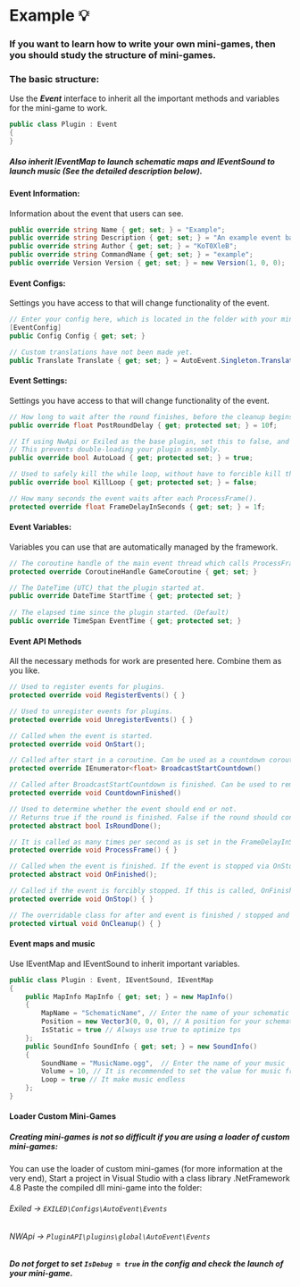 # Example :bulb:
### If you want to learn how to write your own mini-games, then you should study the structure of mini-games.
### The basic structure:

Use the ***Event*** interface to inherit all the important methods and variables for the mini-game to work.
```csharp
public class Plugin : Event
{
}
```   
##### Also inherit ***IEventMap*** to launch schematic maps and ***IEventSound*** to launch music (See the detailed description below).

#### Event Information:
Information about the event that users can see.
```csharp
public override string Name { get; set; } = "Example";
public override string Description { get; set; } = "An example event based on the battle event.";
public override string Author { get; set; } = "KoT0XleB";
public override string CommandName { get; set; } = "example";
public override Version Version { get; set; } = new Version(1, 0, 0);
```        

#### Event Configs:
Settings you have access to that will change functionality of the event.
```csharp
// Enter your config here, which is located in the folder with your mini-game
[EventConfig]
public Config Config { get; set; }

// Custom translations have not been made yet.
public Translate Translate { get; set; } = AutoEvent.Singleton.Translation.Translate;
```

#### Event Settings:
Settings you have access to that will change functionality of the event.
```csharp
// How long to wait after the round finishes, before the cleanup begins. Default is 10 seconds.
public override float PostRoundDelay { get; protected set; } = 10f; 

// If using NwApi or Exiled as the base plugin, set this to false, and manually add your plugin to Event.Events (List[Events]).
// This prevents double-loading your plugin assembly.
public override bool AutoLoad { get; protected set; } = true;

// Used to safely kill the while loop, without have to forcible kill the coroutine.
public override bool KillLoop { get; protected set; } = false;

// How many seconds the event waits after each ProcessFrame().
protected override float FrameDelayInSeconds { get; set; } = 1f;
```


#### Event Variables:
Variables you can use that are automatically managed by the framework.
```csharp
// The coroutine handle of the main event thread which calls ProcessFrame().
protected override CoroutineHandle GameCoroutine { get; set; }

// The DateTime (UTC) that the plugin started at. 
public override DateTime StartTime { get; protected set; }
        
// The elapsed time since the plugin started. (Default)
public override TimeSpan EventTime { get; protected set; }
```

#### Event API Methods
All the necessary methods for work are presented here. Combine them as you like.
```csharp
// Used to register events for plugins.
protected override void RegisterEvents() { }

// Used to unregister events for plugins.
protected override void UnregisterEvents() { }

// Called when the event is started.
protected override void OnStart();

// Called after start in a coroutine. Can be used as a countdown coroutine.
protected override IEnumerator<float> BroadcastStartCountdown()

// Called after BroadcastStartCountdown is finished. Can be used to remove walls, or give players items.
protected override void CountdownFinished()

// Used to determine whether the event should end or not. 
// Returns true if the round is finished. False if the round should continue running.
protected abstract bool IsRoundDone();

// It is called as many times per second as is set in the FrameDelayInSeconds.
protected override void ProcessFrame() { }

// Called when the event is finished. If the event is stopped via OnStop, this won't be called, as the event never truly finishes properly.
protected abstract void OnFinished();

// Called if the event is forcibly stopped. If this is called, OnFinished won't be called.
protected override void OnStop() { }

// The overridable class for after and event is finished / stopped and cleanup is occuring.
protected virtual void OnCleanup() { }
```

#### Event maps and music
Use IEventMap and IEventSound to inherit important variables.
```csharp
public class Plugin : Event, IEventSound, IEventMap
{
    public MapInfo MapInfo { get; set; } = new MapInfo()
    { 
        MapName = "SchematicName", // Enter the name of your schematic
        Position = new Vector3(0, 0, 0), // A position for your schematics
        IsStatic = true // Always use true to optimize tps
    };
    public SoundInfo SoundInfo { get; set; } = new SoundInfo()
    { 
        SoundName = "MusicName.ogg",  // Enter the name of your music
        Volume = 10, // It is recommended to set the value for music from 5 to 10.
        Loop = true // It make music endless
    };
}
```

#### Loader Custom Mini-Games
##### Creating mini-games is not so difficult if you are using a loader of custom mini-games:
You can use the loader of custom mini-games (for more information at the very end), 
Start a project in Visual Studio with a class library .NetFramework 4.8
Paste the compiled dll mini-game into the folder:
###### Exiled -> ``EXILED\Configs\AutoEvent\Events`` 
###### NWApi -> ``PluginAPI\plugins\global\AutoEvent\Events``
##### Do not forget to set ``IsDebug = true`` in the config and check the launch of your mini-game.


